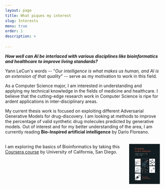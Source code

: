 ```yaml
---
layout: page
title: What piques my interest
slug: Interests
menu: true
order: 1
description: >
   
---
```

  **_How well can AI be interlaced with various disciplines like bioinformatics and healthcare to improve living standards?_**

Yann LeCun's words -- "*Our intelligence is what makes us human, and AI is an extension of that quality*" -- serve as my motivation to work in this field. 

As a Computer Science major, I am interested in understanding and applying my technical knowledge in the fields of medicine and healthcare. I believe that the cutting-edge research work in Computer Science is ripe for ardent applications in inter-disciplinary areas.

My current thesis work is focused on exploiting different Adversarial Generative Models for drug-discovery. I am looking at methods to improve the percentage of valid synthetic drug molecules predicted by generative models. Out of interest and for my better understanding of the area, I am currently reading **Bio-Inspired artificial intelligence** by Dario Floreano. 
<br><br>
<div align="right">
<a href="http://www.dschool.ir/files/__Bio_Inspired_Artificial_Intelligence__Theories__Methods__and_Technologies__Intelligent_Robotics_and_Autonomous_Agents_.pdf" style="text-align:center" align="right"> <img src="/assets/img/bio_AI.jpg" height = "130" width="100" align="right"/> </a>
</div>

I am exploring the basics of Bioinformatics by taking this [Coursera course](https://www.coursera.org/learn/bioinformatics) by University of California, San Diego.






